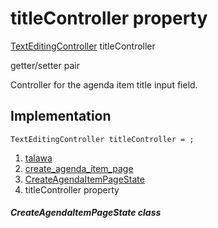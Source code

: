 
<div>

# titleController property

</div>


[TextEditingController](https://api.flutter.dev/flutter/widgets/TextEditingController-class.html)
titleController


getter/setter pair




Controller for the agenda item title input field.



## Implementation

``` language-dart
TextEditingController titleController = ;
```







1.  [talawa](../../index.html)
2.  [create_agenda_item_page](../../views_after_auth_screens_events_create_agenda_item_page/)
3.  [CreateAgendaItemPageState](../../views_after_auth_screens_events_create_agenda_item_page/CreateAgendaItemPageState-class.html)
4.  titleController property

##### CreateAgendaItemPageState class







